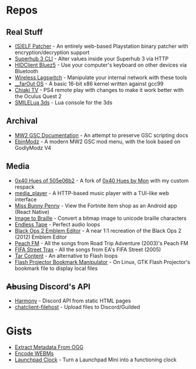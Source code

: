 # Repos
## Real Stuff
- [(S)ELF Patcher](https://github.com/505e06b2/self-patcher) - An entirely web-based Playstation binary patcher with encryption/decryption support
- [Superhub 3 CLI](https://github.com/505e06b2/Superhub3_CLI) - Alter values inside your Superhub 3 via HTTP
- [HIDClient Bluez5](https://github.com/505e06b2/HIDClient-Bluez5) - Use your computer's keyboard on other devices via Bluetooth
- [Wireless Lagswitch](https://github.com/505e06b2/Wireless-Lagswitch) - Manipulate your internal network with these tools
- [__farOut OS](https://github.com/505e06b2/__farOut-OS) - A basic 16-bit x86 kernel written against gcc99
- [Chiaki TV](https://github.com/505e06b2/Chiaki-TV) - PS4 remote play with changes to make it work better with the Oculus Quest 2
- [SMILELua 3ds](https://github.com/505e06b2/SmileLUA-3ds) - Lua console for the 3ds

## Archival
- [MW2 GSC Documentation](https://github.com/505e06b2/MW2-GSC-Documentation) - An attempt to preserve GSC scripting docs
- [EbinModz](https://github.com/505e06b2/EbinModz) - A modern MW2 GSC mod menu, with the look based on GodlyModz V4

## Media
- [0x40 Hues of 505e06b2](https://github.com/505e06b2/0x40-Hues-of-505e06b2) - A fork of [0x40 Hues by Mon](https://github.com/mon/0x40-web) with my custom respack
- [media_player](https://github.com/505e06b2/media_player) - A HTTP-based music player with a TUI-like web interface
- [Miss Bunny Penny](https://github.com/505e06b2/fnitemshop) - View the Fortnite item shop as an Android app (React Native)
- [Image to Braille](https://github.com/505e06b2/Image-to-Braille) - Convert a bitmap image to unicode braille characters
- [Endless Tape](https://github.com/505e06b2/Endless-Tape) - Perfect audio loops
- [Black Ops 2 Emblem Editor](https://github.com/505e06b2/Black-Ops-2-Emblem-Editor) - A near 1:1 recreation of the Black Ops 2 (2012) Emblem Editor
- [Peach FM](https://github.com/505e06b2/peach_fm) - All the songs from Road Trip Adventure (2003)'s Peach FM
- [FIFA Street Trax](https://github.com/505e06b2/FIFA-Street-Trax) - All the songs from EA's FIFA Street (2005)
- [Tar Content](https://github.com/505e06b2/Tar-Content) - An alternative to Flash loops
- [Flash Projector Bookmark Manipulator](https://github.com/505e06b2/flashprojector-bookmark-manipulator) - On Linux, GTK Flash Projector's bookmark file to display local files

## ~~Ab~~using Discord's API
- [Harmony](https://github.com/505e06b2/Harmony) - Discord API from static HTML pages
- [chatclient-filehost](https://github.com/505e06b2/chatclient-filehost) - Upload files to Discord/Guilded

# Gists
- [Extract Metadata From OGG](https://gist.github.com/505e06b2/d7c487893b45f719485c938680a8ab4a)
- [Encode WEBMs](https://gist.github.com/505e06b2/b18eb00de7ab940aa15dcab3943a6a1f)
- [Launchpad Clock](https://gist.github.com/505e06b2/ecd384170360755470b397bd81dfef3a) - Turn a Launchpad Mini into a functioning clock
